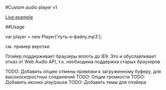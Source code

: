 #Custom audio player v1

[Live example](http://victorpunko.ru/development/audio_control)

##Usage

var player = new Player('путь-к-файлу.mp3');

см. пример верстки

Плэйер поддерживает браузеры вплоть до IE9. Это и обуславливает отказ от Web Audio API, т.к. необходима поддержка старых браузеров

TODO: Добавить опцию отмены привязки к загруженному буферу, для высокоскоростных соединений
TODO: Опции громкости
TODO: Добавить иконки play/pause
TODO: Добавить темы для плэйера

